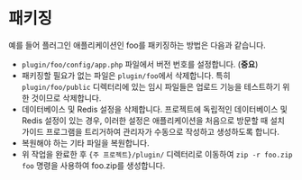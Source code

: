 # 패키징

예를 들어 플러그인 애플리케이션인 foo를 패키징하는 방법은 다음과 같습니다.

* `plugin/foo/config/app.php` 파일에서 버전 번호를 설정합니다. (**중요**)
* 패키징할 필요가 없는 파일은 `plugin/foo`에서 삭제합니다. 특히 `plugin/foo/public` 디렉터리에 있는 임시 파일들은 업로드 기능을 테스트하기 위한 것이므로 삭제합니다.
* 데이터베이스 및 Redis 설정을 삭제합니다. 프로젝트에 독립적인 데이터베이스 및 Redis 설정이 있는 경우, 이러한 설정은 애플리케이션을 처음으로 방문할 때 설치 가이드 프로그램을 트리거하여 관리자가 수동으로 작성하고 생성하도록 합니다.
* 복원해야 하는 기타 파일을 복원합니다.
* 위 작업을 완료한 후 `{주 프로젝트}/plugin/` 디렉터리로 이동하여 `zip -r foo.zip foo` 명령을 사용하여 foo.zip를 생성합니다.
